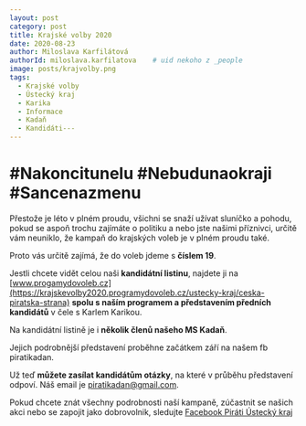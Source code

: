 ```yaml
---
layout: post
category: post
title: Krajské volby 2020
date: 2020-08-23
author: Miloslava Karfilátová
authorId: miloslava.karfilatova    # uid nekoho z _people
image: posts/krajvolby.png
tags:
  - Krajské volby
  - Ústecký kraj
  - Karika
  - Informace
  - Kadaň
  - Kandidáti---
---
```

# #Nakoncitunelu #Nebudunaokraji #Sancenazmenu

Přestože je léto v plném proudu, všichni se snaží užívat sluníčko a pohodu, pokud se aspoň trochu zajímáte o politiku a nebo jste našimi příznivci, 
určitě vám neuniklo, že kampaň do krajských voleb je v plném proudu také. 

Proto vás určitě zajímá, že do voleb jdeme s **číslem 19**.

Jestli chcete vidět celou naši **kandidátní listinu**, najdete ji na [www.progamydovoleb.cz](https://krajskevolby2020.programydovoleb.cz/ustecky-kraj/ceska-piratska-strana) 
**spolu s naším programem a představením předních kandidátů** v čele s Karlem Karikou.

Na kandidátní listině je i **několik členů našeho MS Kadaň**. 

Jejich podrobnější představení proběhne začátkem září na našem fb piratikadan.

Už teď **můžete zasílat kandidátům otázky**, na které v průběhu představení odpoví. Náš email je piratikadan@gmail.com.


Pokud chcete znát všechny podrobnosti naší kampaně, zúčastnit se našich akci nebo se zapojit jako dobrovolnik, sledujte
[Facebook Piráti Ústecký kraj](https://www.facebook.com/pirati.ulk/)
